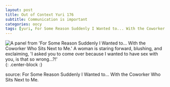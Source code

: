 ```yaml
---
layout: post
title: Out of Context Yuri 176
subtitle: Communication is important
categories: oocy
tags: [yuri, For Some Reason Suddenly I Wanted to... With the Coworker Who Sits Next to Me.]
---
```



![A panel from 'For Some Reason Suddenly I Wanted to... With the Coworker Who Sits Next to Me.' A woman is staring forward, blushing, and exclaiming, 'I asked you to come over because I wanted to have sex with you, is that so wrong...?!'](https://imgur.com/rvUJkOc.png){: .center-block :}


source: For Some Reason Suddenly I Wanted to... With the Coworker Who Sits Next to Me.